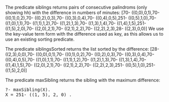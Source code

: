 The predicate siblings returns pairs of consecutive palindroms (only showing hh) with the difference in numbers of minutes: [70- ((0,0),0,1),70- ((0,1),0,2),70- ((0,2),0,3),70- ((0,3),0,4),70- ((0,4),0,5),251- ((0,5),1,0),70- ((1,0),1,1),70- ((1,1),1,2),70- ((1,2),1,3),70- ((1,3),1,4),70- ((1,4),1,5),251- ((1,5),2,0),70- ((2,0),2,1),70- ((2,1),2,2),70- ((2,2),2,3),28- ((2,3),0,0)] We use the key-value term form with the difference used as key, as this allows us to use an existing sorting predicate.

The predicate siblingsSorted returns the list sorted by the difference: [28- ((2,3),0,0),70- ((0,0),0,1),70- ((0,1),0,2),70- ((0,2),0,3),70- ((0,3),0,4),70- ((0,4),0,5),70- ((1,0),1,1),70- ((1,1),1,2),70- ((1,2),1,3),70- ((1,3),1,4),70- ((1,4),1,5),70- ((2,0),2,1),70- ((2,1),2,2),70- ((2,2),2,3),251- ((0,5),1,0),251- ((1,5),2,0)]

The predicate maxSibling returns the sibling with the maximum difference:

<pre>
?- maxSibling(X).
X = 251- ((1, 5), 2, 0) .
</pre>
